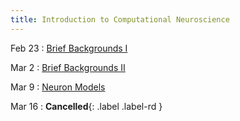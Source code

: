 ```yaml
---
title: Introduction to Computational Neuroscience
---
```


Feb 23
: [Brief Backgrounds I](#)

Mar 2
: [Brief Backgrounds II](#)

Mar 9
: [Neuron Models](#)

Mar 16
: **Cancelled**{: .label .label-rd }

<!--
Sep 28
: [Java & Git](#)
  : [1.1](#)

Sep 29
: **Section**{: .label .label-purple }[Intro to Java](#)
  : [Solution](#)

Sep 30
: [Variables & Objects](#)
  : [1.2](#), [2.1](#)

Oct 1
: **Lab**{: .label .label-purple } [Intro to Java](#)

Oct 2
: [Tracing, IntLists, & Recursion](#)
  : [2.1](#)
: **HW 1 due**{: .label .label-red }

-->